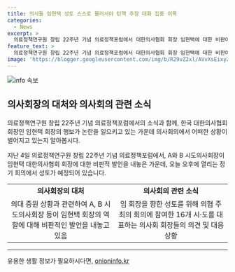 ```yaml
---
title: 의사들 임현택 성토 스스로 물러서야 탄핵 주장 대화 집중 이목
categories:
  - News
excerpt: >
  의료정책연구원 창립 22주년 기념 의료정책포럼에서 대한의사협회 회장 임현택에 대한 비판이 커지고 있습니다. 지역별 의사회 회장들은 의대 증원 문제와 관련, 임 회장의 미비한 역할과 대표성을 지적했습니다. 이에 의협 회관에서 열리는 정기 회의에선 임 회장을 향한 성토 장을 마련하며, 임 회장의 대표성을 놓고 논의될 전망입니다. 또한, 올바른 의료를 위한 특별위원회의 운영 문제와 전공의들의 복귀 문제도 논의되고 있습니다. 의협은 현재 상황을 고려해 말을 아끼고 있지만, 곧적근적인 메시지를 내기로 했다고 밝혀졌습니다.
feature_text: >
  의료정책연구원 창립 22주년 기념 의료정책포럼에서 대한의사협회 회장 임현택에 대한 비판이 커지고 있습니다. 지역별 의사회 회장들은 의대 증원 문제와 관련, 임 회장의 미비한 역할과 대표성을 지적했습니다. 이에 의협 회관에서 열리는 정기 회의에선 임 회장을 향한 성토 장을 마련하며, 임 회장의 대표성을 놓고 논의될 전망입니다. 또한, 올바른 의료를 위한 특별위원회의 운영 문제와 전공의들의 복귀 문제도 논의되고 있습니다. 의협은 현재 상황을 고려해 말을 아끼고 있지만, 곧적근적인 메시지를 내기로 했다고 밝혀졌습니다.
image: 'https://blogger.googleusercontent.com/img/b/R29vZ2xl/AVvXsEixyZcFfHzMRdzZMjFBmAUKJYCLCGyLL1o632UiGVXcaFdKo_bkvkuCioo0uUKlGfBVcT3P84aROyZIXSBEx3Aw5nCQ3pTgDom1WDC4m8eifvWiAmWEEVb4x6G_l8C0QH225ldMjyaFvpxGEBGNO37VmDTDMHGhJPq73UglMfDca1-0aw/s1600/blogspot.png'
---
```


<p><img src="https://blogger.googleusercontent.com/img/b/R29vZ2xl/AVvXsEixyZcFfHzMRdzZMjFBmAUKJYCLCGyLL1o632UiGVXcaFdKo_bkvkuCioo0uUKlGfBVcT3P84aROyZIXSBEx3Aw5nCQ3pTgDom1WDC4m8eifvWiAmWEEVb4x6G_l8C0QH225ldMjyaFvpxGEBGNO37VmDTDMHGhJPq73UglMfDca1-0aw/s1600/blogspot.png" alt="info 속보" /></p>

<h2 data-ke-size="size26">의사회장의 대처와 의사회의 관련 소식</h2>

<p>의료정책연구원 창립 22주년 기념 의료정책포럼에서의 소식과 함께, 한국 대한의사협회 회장인 임현택 회장의 행보가 논란을 일으키고 있는 가운데 의사회의에서 어떠한 상황이 벌어지고 있는지 알아봅시다.</p>

<p data-ke-size="size16">지난 4일 의료정책연구원 창립 22주년 기념 의료정책포럼에서, A와 B 시도의사회장이 임현택 대한의사협회 회장에 대한 비판적 발언을 내놓은 가운데, 오늘 오후에 열리는 정기 회의에서 성토가 예정되어 있습니다.</p>

<table>
    <tbody>
        <tr>
            <td style="text-align: center; height: 17px;"><b>의사회장의 대처</b></td>
            <td style="text-align: center; height: 17px;"><b>의사회의 관련 소식</b></td>
        </tr>
        <tr>
            <td style="text-align: center; height: 17px;">의대 증원 상황과 관련하여 A, B 시도의사회장 등이 임현택 회장의 역할에 대해 비판적인 발언을 내놓고 있음</td>
            <td style="text-align: center; height: 17px;">임 회장을 향한 성토를 위해 의협 주최의 회의에 참여한 16개 시·도를 대표하는 의사회 회장들의 의견 및 대응 상황</td>
        </tr>
    </tbody>
</table>

<p><hr></p>
유용한 생활 정보가 필요하시다면, <a href="https://onioninfo.kr" rel="dofollow">onioninfo.kr</a>


